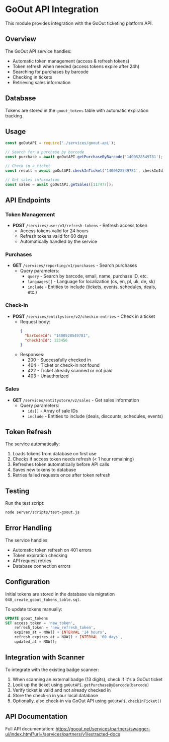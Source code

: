 # GoOut API Integration

This module provides integration with the GoOut ticketing platform API.

## Overview

The GoOut API service handles:
- Automatic token management (access & refresh tokens)
- Token refresh when needed (access tokens expire after 24h)
- Searching for purchases by barcode
- Checking in tickets
- Retrieving sales information

## Database

Tokens are stored in the `goout_tokens` table with automatic expiration tracking.

## Usage

```javascript
const goOutAPI = require('./services/goout-api');

// Search for a purchase by barcode
const purchase = await goOutAPI.getPurchaseByBarcode('1400528549781');

// Check in a ticket
const result = await goOutAPI.checkInTicket('1400528549781', checkInId);

// Get sales information
const sales = await goOutAPI.getSales([117477]);
```

## API Endpoints

### Token Management
- **POST** `/services/user/v3/refresh-tokens` - Refresh access token
  - Access tokens valid for 24 hours
  - Refresh tokens valid for 60 days
  - Automatically handled by the service

### Purchases
- **GET** `/services/reporting/v1/purchases` - Search purchases
  - Query parameters:
    - `query` - Search by barcode, email, name, purchase ID, etc.
    - `languages[]` - Language for localization (cs, en, pl, uk, de, sk)
    - `include` - Entities to include (tickets, events, schedules, deals, etc.)

### Check-in
- **POST** `/services/entitystore/v2/checkin-entries` - Check in a ticket
  - Request body:
    ```json
    {
      "barCodeId": "1400528549781",
      "checkInId": 123456
    }
    ```
  - Responses:
    - 200 - Successfully checked in
    - 404 - Ticket or check-in not found
    - 422 - Ticket already scanned or not paid
    - 403 - Unauthorized

### Sales
- **GET** `/services/entitystore/v2/sales` - Get sales information
  - Query parameters:
    - `ids[]` - Array of sale IDs
    - `include` - Entities to include (deals, discounts, schedules, events)

## Token Refresh

The service automatically:
1. Loads tokens from database on first use
2. Checks if access token needs refresh (< 1 hour remaining)
3. Refreshes token automatically before API calls
4. Saves new tokens to database
5. Retries failed requests once after token refresh

## Testing

Run the test script:
```bash
node server/scripts/test-goout.js
```

## Error Handling

The service handles:
- Automatic token refresh on 401 errors
- Token expiration checking
- API request retries
- Database connection errors

## Configuration

Initial tokens are stored in the database via migration `040_create_goout_tokens_table.sql`.

To update tokens manually:
```sql
UPDATE goout_tokens
SET access_token = 'new_token',
    refresh_token = 'new_refresh_token',
    expires_at = NOW() + INTERVAL '24 hours',
    refresh_expires_at = NOW() + INTERVAL '60 days',
    updated_at = NOW();
```

## Integration with Scanner

To integrate with the existing badge scanner:

1. When scanning an external badge (13 digits), check if it's a GoOut ticket
2. Look up the ticket using `goOutAPI.getPurchaseByBarcode(barcode)`
3. Verify ticket is valid and not already checked in
4. Store the check-in in your local database
5. Optionally, also check-in via GoOut API using `goOutAPI.checkInTicket()`

## API Documentation

Full API documentation: https://goout.net/services/partners/swagger-ui/index.html?url=/services/partners/v1/extracted-docs